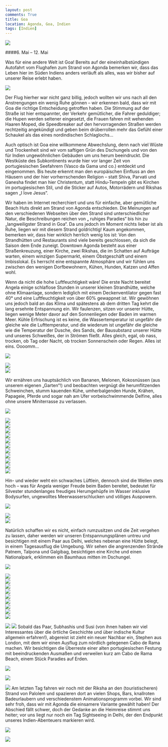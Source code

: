 ```yaml
---
layout: post
comments: True
title: Goa
location: Agonda, Goa, Indien
tags: [Indien]
---
```

<p>
<a href='http://whataboutas.data.s3.amazonaws.com/images/2015-05-11-goa/DSC_5476.JPG' data-lightbox='Post' title='Am Cabo de Rama Beach'><img class='img-wide' src='http://whataboutas.data.s3.amazonaws.com/images/2015-05-11-goa/previews/DSC_5476.jpg' /></a>
</p>
####6. Mai – 12. Mai
<p>
Was für eine andere Welt ist Goa! Bereits auf der eineinhalbstündigen Autofahrt vom Flughafen zum Strand von Agonda bemerken wir, dass das Leben hier im Süden Indiens anders verläuft als alles, was wir bisher auf unserer Reise erlebt haben.
</p>
<!--more-->
<p>
<a href='http://whataboutas.data.s3.amazonaws.com/images/2015-05-11-goa/DSC_5031.JPG' data-lightbox='Post' title='Aufbruch nach Goa mit IndiGo'><img class='img-wide' src='http://whataboutas.data.s3.amazonaws.com/images/2015-05-11-goa/DSC_5031.JPG' /></a>
</p>
<p>
Der Flug hierher war nicht ganz billig, jedoch wollten wir uns nach all den Anstrengungen ein wenig Ruhe gönnen – wir erkennen bald, dass wir mit Goa die richtige Entscheidung getroffen haben. Die Stimmung auf der Straße ist hier entspannter, der Verkehr gemütlicher, die Fahrer geduldiger; die Hupen werden seltener eingesetzt, die Frauen fahren mit wehenden Haaren Moped, die Speedbreaker auf den hervorragenden Straßen werden rechtzeitig angekündigt und geben beim drüberrollen mehr das Gefühl einer Schaukel als das eines nordindischen Schlaglochs…
</p>
<p>
Auch optisch ist Goa eine willkommene Abwechslung, denn nach viel Wüste und Trockenheit sind wir vom saftigen Grün des Dschungels und von den für Indien ungewöhnlichen Gebäuden um uns herum beeindruckt. Die Westküste des Subkontinents wurde hier vor langer Zeit von portugiesischen Seefahrern (Vasco da Gama und co.) entdeckt und eingenommen. Bis heute erkennt man den europäischen Einfluss an den Häusern und der hier vorherrschenden Religion – statt Shiva, Parvati und Ganesha findet man hier Christentum, statt Hindu-Tempeln gibt es Kirchen im portugiesischen Stil, und die Sticker auf Autos, Motorrädern und Rikshas sagen „I love Jesus“.
</p>
<p>
Wir haben im Internet recherchiert und uns für einfache, aber gemütliche Beach Huts direkt am Strand von Agonda entschieden. Die Meinungen auf den verschiedenen Webseiten über den Strand sind unterschiedlicher Natur, die Beschreibungen reichen von „ ruhiges Paradies“ bis hin zu „langweiligster Strand in Goa“. Da uns jedoch im Moment nichts lieber ist als Ruhe, liegen wir mit diesem Strand goldrichtig!
Kaum angekommen, bemerken wir, dass hier wirklich herrlich wenig los ist: Von den Strandhütten und Restaurants sind viele bereits geschlossen, da sich die Saison dem Ende zuneigt. Downtown Agonda besteht aus einer Straßenkreuzung, einer Kirche, zwei Rikshas, die im Schatten auf Aufträge warten, einem winzigen Supermarkt, einem Obstgeschäft und einem Imbisslokal. Es herrscht eine entspannte Atmosphäre und wir fühlen uns zwischen den wenigen Dorfbewohnern, Kühen, Hunden, Katzen und Affen wohl.
</p>
<p>
Wenn da nicht die hohe Luftfeuchtigkeit wäre! Die erste Nacht bereitet Angela einige schlaflose Stunden in unserer kleinen Strandhütte, welche ohne Klimaanlage, sondern lediglich mit einem Deckenventilator gegen fast 40° und eine Luftfeuchtigkeit von über 60% gewappnet ist.
Wir gewöhnen uns jedoch bald an das Klima und spätestens ab dem dritten Tag kehrt die lang ersehnte Entspannung ein. Wir faulenzen, sitzen vor unserer Hütte, liegen wenige Meter davor auf den Sonnenliegen oder Baden im warmen Meer. Kühle Erfrischung ist es keine, die Wassertemperatur ist ungefähr die gleiche wie die Lufttemperatur, und die wiederum ist ungefähr die gleiche wie die Temperatur der Dusche, des Sands, der Bausubstanz unserer Hütte und unseres Schweißes, der in Strömen fließt. Alles gleich, egal, ob nass, trocken, ob Tag oder Nacht, ob trocken Sonnenschein oder Regen. Alles ist eins. Oooomm…
</p>
<p>
<a href='http://whataboutas.data.s3.amazonaws.com/images/2015-05-11-goa/DSC_5044.JPG' data-lightbox='Post' title='Kokosnussernte neben unserer Strandhütte'><img class='img-wide' src='http://whataboutas.data.s3.amazonaws.com/images/2015-05-11-goa/DSC_5044.JPG' /></a>
</p>
<div class='image-frame'>
<div class='nailthumb-container square-thumb'><a href='http://whataboutas.data.s3.amazonaws.com/images/2015-05-11-goa/DSC_5049.JPG' class='imageslink' data-lightbox='Gallery1' title='Ein schneller und gesunder Drink'><img class='images' src='http://whataboutas.data.s3.amazonaws.com/images/2015-05-11-goa/thumbs/DSC_5049.JPG' /></a>
</div>
<div class='nailthumb-container square-thumb'><a href='http://whataboutas.data.s3.amazonaws.com/images/2015-05-11-goa/DSC_5064.JPG' class='imageslink' data-lightbox='Gallery1' title='Sonnenuntergang über dem Meer, von unserer Hütte aus gesehen'><img class='images' src='http://whataboutas.data.s3.amazonaws.com/images/2015-05-11-goa/thumbs/DSC_5064.JPG' /></a>
</div>
</div>
<p>
Wir ernähren uns hauptsächlich von Bananen, Melonen, Kokosnüssen (aus unserem eigenen „Garten“!) und beobachten vergnügt die herumflitzenden Schweinchen, stumm kauenden Kühe, umherbalgenden Hunde, Krähen, Papageie, Pferde und sogar nah am Ufer vorbeischwimmende Delfine, alles ohne unsere Miniterrasse zu verlassen.
</p>
<p>
<a href='http://whataboutas.data.s3.amazonaws.com/images/2015-05-11-goa/DSC_5204.JPG' data-lightbox='Post' title='Pferde trinken vor unserer Strandhütte'><img class='img-wide' src='http://whataboutas.data.s3.amazonaws.com/images/2015-05-11-goa/DSC_5204.JPG' /></a>
</p>
<div class='image-frame'>
<div class='nailthumb-container square-thumb'><a href='http://whataboutas.data.s3.amazonaws.com/images/2015-05-11-goa/DSC_5208.JPG' class='imageslink' data-lightbox='Gallery2' title='Die Pferde folgen uns beim morgentlichen Strandspaziergang'><img class='images' src='http://whataboutas.data.s3.amazonaws.com/images/2015-05-11-goa/thumbs/DSC_5208.JPG' /></a>
</div>
<div class='nailthumb-container square-thumb'><a href='http://whataboutas.data.s3.amazonaws.com/images/2015-05-11-goa/DSC_5210.JPG' class='imageslink' data-lightbox='Gallery2' title='Silvester ist ein Pferd.'><img class='images' src='http://whataboutas.data.s3.amazonaws.com/images/2015-05-11-goa/thumbs/DSC_5210.JPG' /></a>
</div>
<div class='nailthumb-container square-thumb'><a href='http://whataboutas.data.s3.amazonaws.com/images/2015-05-11-goa/DSC_5226.JPG' class='imageslink' data-lightbox='Gallery2' title='Morgentliches Bad'><img class='images' src='http://whataboutas.data.s3.amazonaws.com/images/2015-05-11-goa/thumbs/DSC_5226.JPG' /></a>
</div>
<div class='nailthumb-container square-thumb'><a href='http://whataboutas.data.s3.amazonaws.com/images/2015-05-11-goa/DSC_5252.JPG' class='imageslink' data-lightbox='Gallery2' title='Einer der vielen Hunde am Strand'><img class='images' src='http://whataboutas.data.s3.amazonaws.com/images/2015-05-11-goa/thumbs/DSC_5252.JPG' /></a>
</div>
<div class='nailthumb-container square-thumb'><a href='http://whataboutas.data.s3.amazonaws.com/images/2015-05-11-goa/DSC_5256.JPG' class='imageslink' data-lightbox='Gallery2' title='Kuh spaziert auf und ab'><img class='images' src='http://whataboutas.data.s3.amazonaws.com/images/2015-05-11-goa/thumbs/DSC_5256.JPG' /></a>
</div>
<div class='nailthumb-container square-thumb'><a href='http://whataboutas.data.s3.amazonaws.com/images/2015-05-11-goa/DSC_5295.JPG' class='imageslink' data-lightbox='Gallery2' title='Der Strand von Agonda'><img class='images' src='http://whataboutas.data.s3.amazonaws.com/images/2015-05-11-goa/thumbs/DSC_5295.JPG' /></a>
</div>
<div class='nailthumb-container square-thumb'><a href='http://whataboutas.data.s3.amazonaws.com/images/2015-05-11-goa/DSC_5308.JPG' class='imageslink' data-lightbox='Gallery2' title='Fischer bei der Arbeit'><img class='images' src='http://whataboutas.data.s3.amazonaws.com/images/2015-05-11-goa/thumbs/DSC_5308.JPG' /></a>
</div>
<div class='nailthumb-container square-thumb'><a href='http://whataboutas.data.s3.amazonaws.com/images/2015-05-11-goa/DSC_5318.JPG' class='imageslink' data-lightbox='Gallery2' title='Blick von unserer Hütte auf das Meer'><img class='images' src='http://whataboutas.data.s3.amazonaws.com/images/2015-05-11-goa/thumbs/DSC_5318.JPG' /></a>
</div>
<div class='nailthumb-container square-thumb'><a href='http://whataboutas.data.s3.amazonaws.com/images/2015-05-11-goa/DSC_5324.JPG' class='imageslink' data-lightbox='Gallery2' title='Wir füttern die Schweine mit den Resten unserer Wassermelonen'><img class='images' src='http://whataboutas.data.s3.amazonaws.com/images/2015-05-11-goa/thumbs/DSC_5324.JPG' /></a>
</div>
<div class='nailthumb-container square-thumb'><a href='http://whataboutas.data.s3.amazonaws.com/images/2015-05-11-goa/DSC_5543.JPG' class='imageslink' data-lightbox='Gallery2' title='Angela und Kuh sonnen sich'><img class='images' src='http://whataboutas.data.s3.amazonaws.com/images/2015-05-11-goa/thumbs/DSC_5543.JPG' /></a>
</div>
<div class='nailthumb-container square-thumb'><a href='http://whataboutas.data.s3.amazonaws.com/images/2015-05-11-goa/DSC_5603.JPG' class='imageslink' data-lightbox='Gallery2' title='Krähenpärchen beobachtet den Sonnenuntergang'><img class='images' src='http://whataboutas.data.s3.amazonaws.com/images/2015-05-11-goa/thumbs/DSC_5603.JPG' /></a>
</div>
</div>
<p>
Hin- und wieder weht ein schwaches Lüftlein, dennoch sind die Wellen stets hoch – was für Angela weniger Freude beim Baden bereitet, bedeutet für Silvester stundenlanges freudiges Herumgehüpfe im Wasser inklusive Bodysurfen, ungewolltes Meerwasserschlucken und völliges Auspowern.
</p>
<p>
<a href='http://whataboutas.data.s3.amazonaws.com/images/2015-05-11-goa/DSC_5352.JPG' data-lightbox='Post' title='Silvester beim Austoben in den Wellen'><img class='img-wide' src='http://whataboutas.data.s3.amazonaws.com/images/2015-05-11-goa/DSC_5352.JPG' /></a>
</p>
<div class='image-frame'>
<div class='nailthumb-container square-thumb'><a href='http://whataboutas.data.s3.amazonaws.com/images/2015-05-11-goa/DSC_5374.JPG' class='imageslink' data-lightbox='Gallery3' title='Silvester und Stephen beim actiongeladenen gegenseitigen Filmen'><img class='images' src='http://whataboutas.data.s3.amazonaws.com/images/2015-05-11-goa/thumbs/DSC_5374.JPG' /></a>
</div>
<div class='nailthumb-container square-thumb'><a href='http://whataboutas.data.s3.amazonaws.com/images/2015-05-11-goa/DSC_5405.JPG' class='imageslink' data-lightbox='Gallery3' title='Abendstimmung am Strand von Agonda'><img class='images' src='http://whataboutas.data.s3.amazonaws.com/images/2015-05-11-goa/thumbs/DSC_5405.JPG' /></a>
</div>
</div>
<p>
Natürlich schaffen wir es nicht, einfach rumzusitzen und die Zeit vergehen zu lassen, daher werden wir unseren Entspannungsplänen untreu und besichtigen mit einem Paar aus Delhi, welches nebenan eine Hütte belegt, in einem Tagesausflug die Umgebung. Wir sehen die angrenzenden Strände Patnem, Talpona und Galgibag, besichtigen eine Kirche und einen Nationalpark, erklimmen ein Baumhaus mitten im Dschungel.
</p>
<p>
<a href='http://whataboutas.data.s3.amazonaws.com/images/2015-05-11-goa/DSC_5085.JPG' data-lightbox='Post' title='Strand von Patnem'><img class='img-wide' src='http://whataboutas.data.s3.amazonaws.com/images/2015-05-11-goa/DSC_5085.JPG' /></a>
</p>
<div class='image-frame'>
<div class='nailthumb-container square-thumb'><a href='http://whataboutas.data.s3.amazonaws.com/images/2015-05-11-goa/DSC_5065.JPG' class='imageslink' data-lightbox='Gallery4' title='Cashewfrucht mit Kern, der geröstet verzehrt wird'><img class='images' src='http://whataboutas.data.s3.amazonaws.com/images/2015-05-11-goa/thumbs/DSC_5065.JPG' /></a>
</div>
<div class='nailthumb-container square-thumb'><a href='http://whataboutas.data.s3.amazonaws.com/images/2015-05-11-goa/DSC_5081.JPG' class='imageslink' data-lightbox='Gallery4' title='Strand von Patnem'><img class='images' src='http://whataboutas.data.s3.amazonaws.com/images/2015-05-11-goa/thumbs/DSC_5081.JPG' /></a>
</div>
<div class='nailthumb-container square-thumb'><a href='http://whataboutas.data.s3.amazonaws.com/images/2015-05-11-goa/DSC_5086.JPG' class='imageslink' data-lightbox='Gallery4' title='Strand von Patnem'><img class='images' src='http://whataboutas.data.s3.amazonaws.com/images/2015-05-11-goa/thumbs/DSC_5086.JPG' /></a>
</div>
<div class='nailthumb-container square-thumb'><a href='http://whataboutas.data.s3.amazonaws.com/images/2015-05-11-goa/DSC_5101.JPG' class='imageslink' data-lightbox='Gallery4' title='Talpona Beach'><img class='images' src='http://whataboutas.data.s3.amazonaws.com/images/2015-05-11-goa/thumbs/DSC_5101.JPG' /></a>
</div>
<div class='nailthumb-container square-thumb'><a href='http://whataboutas.data.s3.amazonaws.com/images/2015-05-11-goa/DSC_5106.JPG' class='imageslink' data-lightbox='Gallery4' title='Am Kirchengrundstück bei Talpona Beach'><img class='images' src='http://whataboutas.data.s3.amazonaws.com/images/2015-05-11-goa/thumbs/DSC_5106.JPG' /></a>
</div>
<div class='nailthumb-container square-thumb'><a href='http://whataboutas.data.s3.amazonaws.com/images/2015-05-11-goa/DSC_5140.JPG' class='imageslink' data-lightbox='Gallery4' title='Mangrovenbäume'><img class='images' src='http://whataboutas.data.s3.amazonaws.com/images/2015-05-11-goa/thumbs/DSC_5140.JPG' /></a>
</div>
<div class='nailthumb-container square-thumb'><a href='http://whataboutas.data.s3.amazonaws.com/images/2015-05-11-goa/DSC_5141.JPG' class='imageslink' data-lightbox='Gallery4' title='Reisfelder'><img class='images' src='http://whataboutas.data.s3.amazonaws.com/images/2015-05-11-goa/thumbs/DSC_5141.JPG' /></a>
</div>
<div class='nailthumb-container square-thumb'><a href='http://whataboutas.data.s3.amazonaws.com/images/2015-05-11-goa/DSC_5158.JPG' class='imageslink' data-lightbox='Gallery4' title='Baumhaus mitten im Dschungel'><img class='images' src='http://whataboutas.data.s3.amazonaws.com/images/2015-05-11-goa/thumbs/DSC_5158.JPG' /></a>
</div>
<div class='nailthumb-container square-thumb'><a href='http://whataboutas.data.s3.amazonaws.com/images/2015-05-11-goa/DSC_5176.JPG' class='imageslink' data-lightbox='Gallery4' title='Angela erklimmt todesmutig das Baumhaus'><img class='images' src='http://whataboutas.data.s3.amazonaws.com/images/2015-05-11-goa/thumbs/DSC_5176.JPG' /></a>
</div>
</div>
<p>
<a href='http://whataboutas.data.s3.amazonaws.com/images/2015-05-11-goa/DSC_5448.JPG' class='imageslink' data-lightbox='Post' title='Silvester hat den Überblick über das Fort'><img class='links' src='http://whataboutas.data.s3.amazonaws.com/images/2015-05-11-goa/thumbs/DSC_5448.JPG' /></a>
<a href='http://whataboutas.data.s3.amazonaws.com/images/2015-05-11-goa/DSC_5518.JPG' class='imageslink' data-lightbox='Post' title='Angela chillt an einer Palme am Cabo de Rama Beach'><img class='rechts' src='http://whataboutas.data.s3.amazonaws.com/images/2015-05-11-goa/thumbs/DSC_5518.JPG' /></a>
Sobald das Paar, Subhashis und Susi (von ihnen haben wir viel Interessantes über die örtliche Geschichte und über indische Kultur allgemein erfahren!), abgereist ist zieht ein neuer Nachbar ein, Stephen aus London, mit dem wir einen Ausflug zum nördlich gelegenen Cabo de Rama machen. Wir besichtigen die Überreste einer alten portugiesischen Festung mit beeindruckenden Ausmaßen und verweilen kurz am Cabo de Rama Beach, einem Stück Paradies auf Erden.
</p>
<p>
<a href='http://whataboutas.data.s3.amazonaws.com/images/2015-05-11-goa/DSC_5417.JPG' data-lightbox='Post' title='Affenfamilie im Fort Cabo de Rama'><img class='img-wide' src='http://whataboutas.data.s3.amazonaws.com/images/2015-05-11-goa/DSC_5417.JPG' /></a>
</p>
<p>
<a href='http://whataboutas.data.s3.amazonaws.com/images/2015-05-11-goa/DSC_5495.JPG' data-lightbox='Post' title='Paradiesische Ruhe am Cabo de Rama Beach'><img class='img-wide' src='http://whataboutas.data.s3.amazonaws.com/images/2015-05-11-goa/DSC_5495.JPG' /></a>
</p>
<p>
<a href='http://whataboutas.data.s3.amazonaws.com/images/2015-05-11-goa/DSC_5589_corr.jpg' class='imageslink' data-lightbox='Post' title='Silvester lässt sich auf die Palme bringen'><img class='rechts' src='http://whataboutas.data.s3.amazonaws.com/images/2015-05-11-goa/thumbs/DSC_5589_corr.jpg' /></a>
Am letzten Tag fahren wir noch mit der Riksha an den (touristischeren) Strand von Palolem und spazieren dort an vielen Shops, Bars, knallroten Badeurlaubern und verschiedenstem Animationsprogramm vorbei. Wir sind sehr froh, dass wir mit Agonda die einsamere Variante gewählt haben! Der Abschied fällt schwer, doch der Gedanke an die Heimreise stimmt uns heiter; vor uns liegt nur noch ein Tag Sightseeing in Delhi, der den Endpunkt unseres Indien-Abenteuers markieren wird.
</p>
<p>
<a href='http://whataboutas.data.s3.amazonaws.com/images/2015-05-11-goa/DSC_5550.JPG' data-lightbox='Post' title='Rikshafahrt nach Palolem'><img class='img-wide' src='http://whataboutas.data.s3.amazonaws.com/images/2015-05-11-goa/DSC_5550.JPG' /></a>
</p>
<p>
<a href='http://whataboutas.data.s3.amazonaws.com/images/2015-05-11-goa/DSC_5560.JPG' data-lightbox='Post' title='Palolem Beach'><img class='img-wide' src='http://whataboutas.data.s3.amazonaws.com/images/2015-05-11-goa/DSC_5560.JPG' /></a>
</p>

